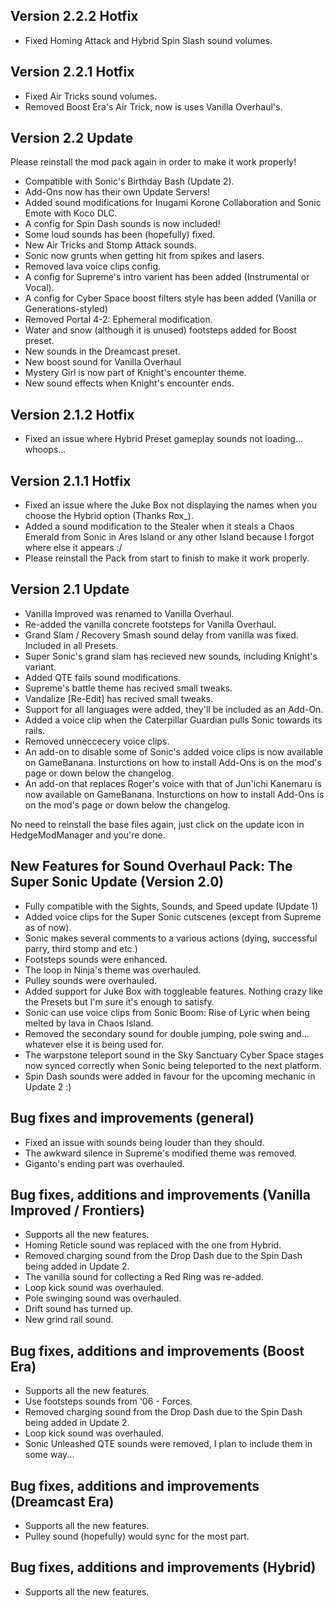 ## Version 2.2.2 Hotfix
- Fixed Homing Attack and Hybrid Spin Slash sound volumes.

## Version 2.2.1 Hotfix
- Fixed Air Tricks sound volumes.
- Removed Boost Era's Air Trick, now is uses Vanilla Overhaul's.

## Version 2.2 Update
Please reinstall the mod pack again in order to make it work properly!

- Compatible with Sonic's Birthday Bash (Update 2).
- Add-Ons now has their own Update Servers!
- Added sound modifications for Inugami Korone Collaboration and Sonic Emote with Koco DLC.
- A config for Spin Dash sounds is now included!
- Some loud sounds has been (hopefully) fixed.
- New Air Tricks and Stomp Attack sounds.
- Sonic now grunts when getting hit from spikes and lasers.
- Removed lava voice clips config.
- A config for Supreme's intro varient has been added (Instrumental or Vocal).
- A config for Cyber Space boost filters style has been added (Vanilla or Generations-styled)
- Removed Portal 4-2: Ephemeral modification.
- Water and snow (although it is unused) footsteps added for Boost preset.
- New sounds in the Dreamcast preset.
- New boost sound for Vanilla Overhaul
- Mystery Girl is now part of Knight's encounter theme.
- New sound effects when Knight's encounter ends.

  
## Version 2.1.2 Hotfix
- Fixed an issue where Hybrid Preset gameplay sounds not loading... whoops...


## Version 2.1.1 Hotfix
- Fixed an issue where the Juke Box not displaying the names when you choose the Hybrid option (Thanks Rox_).
- Added a sound modification to the Stealer when it steals a Chaos Emerald from Sonic in Ares Island or any other Island because I forgot where else it appears :/
- Please reinstall the Pack from start to finish to make it work properly.

## Version 2.1 Update
- Vanilla Improved was renamed to Vanilla Overhaul.
- Re-added the vanilla concrete footsteps for Vanilla Overhaul.
- Grand Slam / Recovery Smash sound delay from vanilla was fixed. Included in all Presets.
- Super Sonic's grand slam has recieved new sounds, including Knight's variant.
- Added QTE fails sound modifications.
- Supreme's battle theme has recived small tweaks.
- Vandalize [Re-Edit] has recived small tweaks.
- Support for all languages were added, they'll be included as an Add-On.
- Added a voice clip when the Caterpillar Guardian pulls Sonic towards its rails.
- Removed unneccecery voice clips.
- An add-on to disable some of Sonic's added voice clips is now available on GameBanana. Insturctions on how to install Add-Ons is on the mod's page or down below the changelog.
- An add-on that replaces Roger's voice with that of Jun'ichi Kanemaru is now available on GameBanana. Insturctions on how to install Add-Ons is on the mod's page or down below the changelog.

No need to reinstall the base files again, just click on the update icon in HedgeModManager and you're done.

## New Features for Sound Overhaul Pack: The Super Sonic Update (Version 2.0)
- Fully compatible with the Sights, Sounds, and Speed update (Update 1)
- Added voice clips for the Super Sonic cutscenes (except from Supreme as of now). 
- Sonic makes several comments to a various actions (dying, successful parry, third stomp and etc.)
- Footsteps sounds were enhanced.
- The loop in Ninja's theme was overhauled.
- Pulley sounds were overhauled.
- Added support for Juke Box with toggleable features. Nothing crazy like the Presets but I'm sure it's enough to satisfy.
- Sonic can use voice clips from Sonic Boom: Rise of Lyric when being melted by lava in Chaos Island.
- Removed the secondary sound for double jumping, pole swing and... whatever else it is being used for.
- The warpstone teleport sound in the Sky Sanctuary Cyber Space stages now synced correctly when Sonic being teleported to the next platform.
- Spin Dash sounds were added in favour for the upcoming mechanic in Update 2 :)

## Bug fixes and improvements (general)
- Fixed an issue with sounds being louder than they should.
- The awkward silence in Supreme's modified theme was removed.
- Giganto's ending part was overhauled.

## Bug fixes, additions and improvements (Vanilla Improved / Frontiers)
- Supports all the new features.
- Homing Reticle sound was replaced with the one from Hybrid.
- Removed charging sound from the Drop Dash due to the Spin Dash being added in Update 2.
- The vanilla sound for collecting a Red Ring was re-added.
- Loop kick sound was overhauled.
- Pole swinging sound was overhauled.
- Drift sound has turned up.
- New grind rail sound.

## Bug fixes, additions and improvements (Boost Era)
- Supports all the new features.
- Use footsteps sounds from '06 - Forces.
- Removed charging sound from the Drop Dash due to the Spin Dash being added in Update 2.
- Loop kick sound was overhauled.
- Sonic Unleashed QTE sounds were removed, I plan to include them in some way...

## Bug fixes, additions and improvements (Dreamcast Era)
- Supports all the new features.
- Pulley sound (hopefully) would sync for the most part.

## Bug fixes, additions and improvements (Hybrid)
- Supports all the new features.
